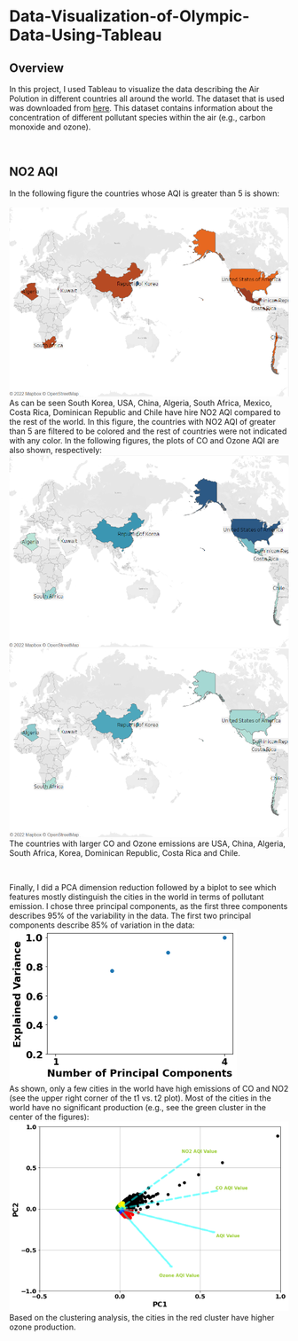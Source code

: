 # Data-Visualization-of-Olympic-Data-Using-Tableau
<h2>Overview</h2>
<p> In this project, I used Tableau to visualize the data describing the Air Polution in different countries all around the world. The dataset that is used was downloaded from <a href='https://www.kaggle.com/datasets/hasibalmuzdadid/global-air-pollution-dataset'> here</a>. This dataset contains information about the concentration of different pollutant species within the air (e.g., carbon monoxide and ozone). </p><br>
<h2>NO2 AQI</h2>
<p> In the following figure the countries whose AQI is greater than 5 is shown:<br><br>
<img src='https://github.com/kaveh7293/Data-Visualization-of-Olympic-Data-Using-Tableau/blob/main/NO2_index_greater_than5.png'><br>
As can be seen South Korea, USA, China, Algeria, South Africa, Mexico, Costa Rica, Dominican Republic and Chile have hire NO2 AQI compared to the rest of the world. In this figure, the countries with NO2 AQI of greater than 5 are filtered to be colored and the rest of countries were not indicated with any color. In the following figures, the plots of CO and Ozone AQI are also shown, respectively:<br>
<img src='https://github.com/kaveh7293/Data-Visualization-of-Olympic-Data-Using-Tableau/blob/main/CO_index_greater_than5.png'><br>
<img src='https://github.com/kaveh7293/Data-Visualization-of-Olympic-Data-Using-Tableau/blob/main/Ozone.png'><br>
The countries with larger CO and Ozone emissions are USA, China, Algeria, South Africa, Korea, Dominican Republic, Costa Rica and Chile.

</p><br>
<p> Finally, I did a PCA dimension reduction followed by a biplot to see which features mostly distinguish the cities in the world in terms of pollutant emission.
  I chose three principal components, as the first three components describes 95% of the variability in the data. The first two principal components describe 85% of variation in the data:<br>
  <img src='https://github.com/kaveh7293/Data-Visualization-of-Olympic-Data-Using-Tableau/blob/main/pc_variability.png'><br>
  As shown, only a few cities in the world have high emissions of CO and NO2 (see the upper right corner of the t1 vs. t2 plot). Most of the cities in the world have no significant production (e.g., see the green cluster in the center of the figures):<br>
<img src='https://github.com/kaveh7293/Data-Visualization-of-Olympic-Data-Using-Tableau/blob/main/t1_t2.png'><br>
Based on the clustering analysis, the cities in the red cluster have higher ozone production.

</p>

